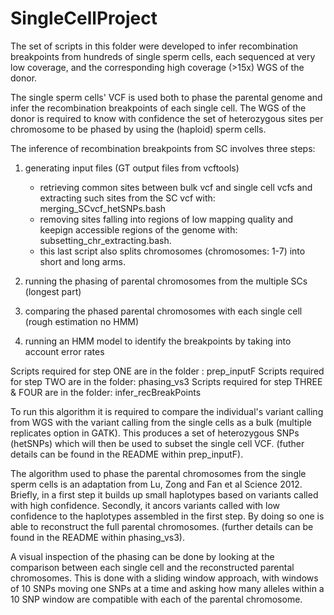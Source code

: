 # SingleCellProject
The set of scripts in this folder were developed to infer recombination breakpoints from hundreds of single sperm cells, 
each sequenced at very low coverage, and the corresponding high coverage (>15x) WGS of the donor. 

The single sperm cells' VCF is used both to phase the parental genome and infer the recombination breakpoints of each single
cell. The WGS of the donor is required to know with confidence the set of heterozygous sites per chromosome to be phased by 
using the (haploid) sperm cells. 


The inference of recombination breakpoints from SC involves three steps:

1) generating input files (GT output files from vcftools)
   - retrieving common sites between bulk vcf and single cell vcfs and extracting such sites from the SC vcf with: merging_SCvcf_hetSNPs.bash
   - removing sites falling into regions of low mapping quality and keepign accessible regions of the genome with: subsetting_chr_extracting.bash.
   - this last script also splits chromosomes (chromosomes: 1-7) into short and long arms.

2) running the phasing of parental chromosomes from the multiple SCs (longest part)

3) comparing the phased parental chromosomes with each single cell (rough estimation no HMM)

4) running an HMM model to identify the breakpoints by taking into account error rates

Scripts required for step ONE are in the folder : prep_inputF
Scripts required for step TWO are in the folder: phasing_vs3
Scripts required for step THREE & FOUR are in the folder: infer_recBreakPoints

To run this algorithm it is required to compare the individual's variant calling from WGS with the variant calling 
from the single cells as a bulk (multiple replicates option in GATK). This produces a set of heterozygous SNPs (hetSNPs) which
will then be used to subset the single cell VCF. (futher details can be found in the README within prep_inputF). 

The algorithm used to phase the parental chromosomes from the single sperm cells is an adaptation from Lu, Zong and Fan et al
Science 2012. Briefly, in a first step it builds up small haplotypes based on variants called with high confidence. Secondly, it
ancors variants called with low confidence to the haplotypes assembled in the first step. By doing so one is able to reconstruct
the full parental chromosomes. (further details can be found in the README within phasing_vs3). 

A visual inspection of the phasing can be done by looking at the comparison between each single cell and the reconstructed 
parental chromosomes. This is done with a sliding window approach, with windows of 10 SNPs moving one SNPs at a time and asking
how many alleles within a 10 SNP window are compatible with each of the parental chromosome. 


